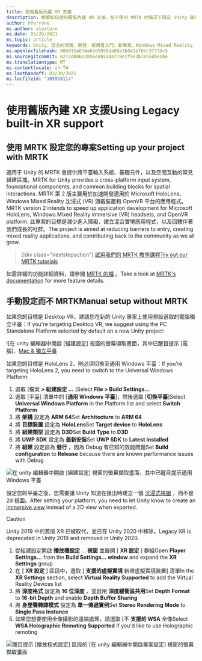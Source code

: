 ```yaml
---
title: 使用舊版內建 XR 支援
description: 瞭解如何使用舊版內建 XR 支援，在不使用 MRTK 的情況下設定 Unity 專案。
author: hferrone
ms.author: alexturn
ms.date: 03/26/2021
ms.topic: article
keywords: Unity，混合的現實，開發，使用者入門，新專案，Windows Mixed Reality，UWP，XR，效能，舊版，mrtk
ms.openlocfilehash: 0860154034a63d5058da09a3b842e70bc3775dc5
ms.sourcegitcommit: 6272d086a2856e8b514a719e1f9e3b78554be5be
ms.translationtype: MT
ms.contentlocale: zh-TW
ms.lasthandoff: 03/30/2021
ms.locfileid: "105938114"
---
```

# <a name="using-legacy-built-in-xr-support"></a><span data-ttu-id="f4f9f-104">使用舊版內建 XR 支援</span><span class="sxs-lookup"><span data-stu-id="f4f9f-104">Using Legacy built-in XR support</span></span>

## <a name="setting-up-your-project-with-mrtk"></a><span data-ttu-id="f4f9f-105">使用 MRTK 設定您的專案</span><span class="sxs-lookup"><span data-stu-id="f4f9f-105">Setting up your project with MRTK</span></span>

<span data-ttu-id="f4f9f-106">適用于 Unity 的 MRTK 會提供跨平臺輸入系統、基礎元件，以及空間互動的常見組建區塊。</span><span class="sxs-lookup"><span data-stu-id="f4f9f-106">MRTK for Unity provides a cross-platform input system, foundational components, and common building blocks for spatial interactions.</span></span> <span data-ttu-id="f4f9f-107">MRTK 第 2 版主要用於加速開發適用於 Microsoft HoloLens、Windows Mixed Reality 沈浸式 (VR) 頭戴裝置和 OpenVR 平台的應用程式。</span><span class="sxs-lookup"><span data-stu-id="f4f9f-107">MRTK version 2 intends to speed up application development for Microsoft HoloLens, Windows Mixed Reality immersive (VR) headsets, and OpenVR platform.</span></span> <span data-ttu-id="f4f9f-108">此專案的目標是減少進入障礙、建立混合實境應用程式，以及回饋伴著我們成長的社群。</span><span class="sxs-lookup"><span data-stu-id="f4f9f-108">The project is aimed at reducing barriers to entry, creating mixed reality applications, and contributing back to the community as we all grow.</span></span>

> [!div class="nextstepaction"]
> [<span data-ttu-id="f4f9f-109">試用我們的 MRTK 教學課程</span><span class="sxs-lookup"><span data-stu-id="f4f9f-109">Try out our MRTK tutorials</span></span>](tutorials/mr-learning-base-01.md)

<span data-ttu-id="f4f9f-110">如需詳細的功能詳細資料，請參閱 [MRTK 的檔](/windows/mixed-reality/mrtk-unity) 。</span><span class="sxs-lookup"><span data-stu-id="f4f9f-110">Take a look at [MRTK's documentation](/windows/mixed-reality/mrtk-unity) for more feature details.</span></span>

## <a name="manual-setup-without-mrtk"></a><span data-ttu-id="f4f9f-111">手動設定而不 MRTK</span><span class="sxs-lookup"><span data-stu-id="f4f9f-111">Manual setup without MRTK</span></span>

<span data-ttu-id="f4f9f-112">如果您的目標是 Desktop VR，建議您在新的 Unity 專案上使用預設選取的電腦獨立平臺：</span><span class="sxs-lookup"><span data-stu-id="f4f9f-112">If you're targeting Desktop VR, we suggest using the PC Standalone Platform selected by default on a new Unity project:</span></span>

![在 unity 編輯器中開啟 [組建設定] 視窗的螢幕擷取畫面，其中已醒目提示 [電腦]、[Mac & 獨立平臺](images/wmr-config-img-3.png)

<span data-ttu-id="f4f9f-114">如果您的目標是 HoloLens 2，則必須切換至通用 Windows 平臺：</span><span class="sxs-lookup"><span data-stu-id="f4f9f-114">If you're targeting HoloLens 2, you need to switch to the Universal Windows Platform:</span></span>

1.  <span data-ttu-id="f4f9f-115">選取 [檔案 **> 組建設定 ...** ]</span><span class="sxs-lookup"><span data-stu-id="f4f9f-115">Select **File > Build Settings...**</span></span>
2.  <span data-ttu-id="f4f9f-116">選取 [平臺] 清單中的 [**通用 Windows 平臺**]，然後選取 [**切換平臺**]</span><span class="sxs-lookup"><span data-stu-id="f4f9f-116">Select **Universal Windows Platform** in the Platform list and select **Switch Platform**</span></span>
3.  <span data-ttu-id="f4f9f-117">將 **架構** 設定為 **ARM 64**</span><span class="sxs-lookup"><span data-stu-id="f4f9f-117">Set **Architecture** to **ARM 64**</span></span>
4.  <span data-ttu-id="f4f9f-118">將 **目標裝置** 設定為 **HoloLens**</span><span class="sxs-lookup"><span data-stu-id="f4f9f-118">Set **Target device** to **HoloLens**</span></span>
5.  <span data-ttu-id="f4f9f-119">將 **組建類型** 設定為 **D3D**</span><span class="sxs-lookup"><span data-stu-id="f4f9f-119">Set **Build Type** to **D3D**</span></span>
6.  <span data-ttu-id="f4f9f-120">將 **UWP SDK** 設定為 **最新安裝**</span><span class="sxs-lookup"><span data-stu-id="f4f9f-120">Set **UWP SDK** to **Latest installed**</span></span>
7.  <span data-ttu-id="f4f9f-121">將 **組建** 設定設為 **發行** ，因為 Debug 有已知的效能問題</span><span class="sxs-lookup"><span data-stu-id="f4f9f-121">Set **Build configuration** to **Release** because there are known performance issues with Debug</span></span>

![在 unity 編輯器中開啟 [組建設定] 視窗的螢幕擷取畫面，其中已醒目提示通用 Windows 平臺](images/wmr-config-img-4.png)

<span data-ttu-id="f4f9f-123">設定您的平臺之後，您需要讓 Unity 知道在匯出時建立一個 [沉浸式視圖](../../design/app-views.md) ，而不是2d 視圖。</span><span class="sxs-lookup"><span data-stu-id="f4f9f-123">After setting your platform, you need to let Unity know to create an [immersive view](../../design/app-views.md) instead of a 2D view when exported.</span></span>

> [!CAUTION]
> <span data-ttu-id="f4f9f-124">Unity 2019 中的舊版 XR 已被取代，並已在 Unity 2020 中移除。</span><span class="sxs-lookup"><span data-stu-id="f4f9f-124">Legacy XR is deprecated in Unity 2019 and removed in Unity 2020.</span></span>

1. <span data-ttu-id="f4f9f-125">從組建設定開啟 **播放機設定** ... **視窗** 並展開 [ **XR 設定** ] 群組</span><span class="sxs-lookup"><span data-stu-id="f4f9f-125">Open **Player Settings...** from the **Build Settings... window** and expand the **XR Settings** group</span></span>
2. <span data-ttu-id="f4f9f-126">在 [ **XR 設定** ] 區段中，選取 [ **支援的虛擬實境** 新增虛擬實境裝置] 清單</span><span class="sxs-lookup"><span data-stu-id="f4f9f-126">In the **XR Settings** section, select **Virtual Reality Supported** to add the Virtual Reality Devices list</span></span>
3. <span data-ttu-id="f4f9f-127">將 **深度格式** 設定為 **16 位深度** ，並啟用 **深度緩衝區共用**</span><span class="sxs-lookup"><span data-stu-id="f4f9f-127">Set **Depth Format** to **16-bit Depth** and enable **Depth Buffer Sharing**</span></span>
4. <span data-ttu-id="f4f9f-128">將 **身歷聲轉譯模式** 設定為 **單一傳遞實例**</span><span class="sxs-lookup"><span data-stu-id="f4f9f-128">Set **Stereo Rendering Mode** to **Single Pass Instance**</span></span>
5. <span data-ttu-id="f4f9f-129">如果您想要使用全像攝影的遠端處理，請選取 [不 **支援的 WSA** 全像</span><span class="sxs-lookup"><span data-stu-id="f4f9f-129">Select **WSA Holographic Remoting Supported** if you'd like to use Holographic remoting</span></span> 

![醒目提示 [播放程式設定] 區段的 [在 unity 編輯器中開啟專案設定] 視窗的螢幕擷取畫面](images/wmr-config-img-9.png)
